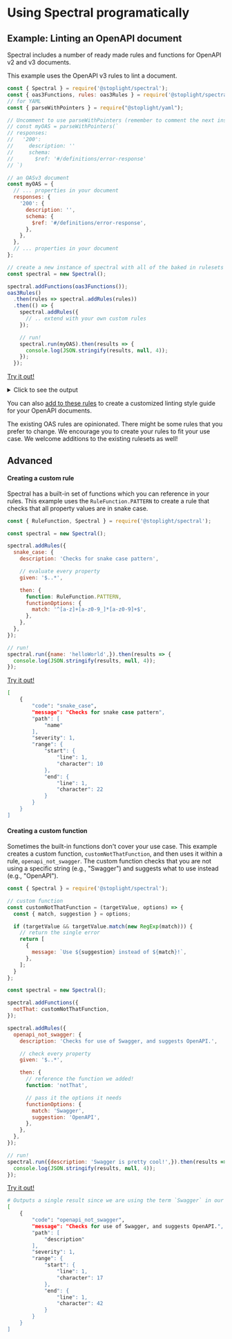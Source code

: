 # Using Spectral programatically

## Example: Linting an OpenAPI document

Spectral includes a number of ready made rules and functions for OpenAPI v2 and v3 documents.

This example uses the OpenAPI v3 rules to lint a document.

```js
const { Spectral } = require('@stoplight/spectral');
const { oas3Functions, rules: oas3Rules } = require('@stoplight/spectral/rulesets/oas3');
// for YAML
const { parseWithPointers } = require("@stoplight/yaml");

// Uncomment to use parseWithPointers (remember to comment the next instance of myOAS)
// const myOAS = parseWithPointers(`
// responses:
//   '200':
//     description: ''
//     schema:
//       $ref: '#/definitions/error-response'
// `)

// an OASv3 document
const myOAS = {
  // ... properties in your document
  responses: {
    '200': {
      description: '',
      schema: {
        $ref: '#/definitions/error-response',
      },
    },
  },
  // ... properties in your document
};

// create a new instance of spectral with all of the baked in rulesets
const spectral = new Spectral();

spectral.addFunctions(oas3Functions());
oas3Rules()
  .then(rules => spectral.addRules(rules))
  .then(() => {
    spectral.addRules({
      // .. extend with your own custom rules
    });

    // run!
    spectral.run(myOAS).then(results => {
      console.log(JSON.stringify(results, null, 4));
    });
  });
```

[Try it out!](https://repl.it/@ChrisMiaskowski/spectral-rules-example)

<details><summary>Click to see the output</summary>
<p>

```bash
[
    {
        "code": "invalid-ref",
        "path": [
            "responses",
            "200",
            "schema",
            "$ref"
        ],
        "message": "'#/definitions/error-response' does not exist",
        "severity": 0,
        "range": {
            "start": {
                "line": 5,
                "character": 16
            },
            "end": {
                "line": 5,
                "character": 46
            }
        }
    },
    {
        "code": "info-contact",
        "message": "Info object should contain `contact` object.",
        "path": [
            "info",
            "contact"
        ],
        "severity": 1,
        "range": {
            "start": {
                "line": 0,
                "character": 0
            },
            "end": {
                "line": 5,
                "character": 46
            }
        }
    },
    {
        "code": "info-description",
        "message": "OpenAPI object info `description` must be present and non-empty string.",
        "path": [
            "info",
            "description"
        ],
        "severity": 1,
        "range": {
            "start": {
                "line": 0,
                "character": 0
            },
            "end": {
                "line": 5,
                "character": 46
            }
        }
    },
    {
        "code": "oas3-schema",
        "message": "should NOT have additional properties: responses",
        "path": [],
        "severity": 0,
        "range": {
            "start": {
                "line": 0,
                "character": 0
            },
            "end": {
                "line": 5,
                "character": 46
            }
        }
    },
    {
        "code": "api-servers",
        "message": "OpenAPI `servers` must be present and non-empty array.",
        "path": [
            "servers"
        ],
        "severity": 1,
        "range": {
            "start": {
                "line": 0,
                "character": 0
            },
            "end": {
                "line": 5,
                "character": 46
            }
        }
    }
]
```

</p>
</details>

You can also [add to these rules](#Creating-a-custom-rule) to create a customized linting style guide for your OpenAPI documents.

The existing OAS rules are opinionated. There might be some rules that you prefer to change. We encourage you to create your rules to fit your use case. We welcome additions to the existing rulesets as well!

## Advanced

#### Creating a custom rule

Spectral has a built-in set of functions which you can reference in your rules. This example uses the `RuleFunction.PATTERN` to create a rule that checks that all property values are in snake case.

```javascript
const { RuleFunction, Spectral } = require('@stoplight/spectral');

const spectral = new Spectral();

spectral.addRules({
  snake_case: {
    description: 'Checks for snake case pattern',

    // evaluate every property
    given: '$..*',

    then: {
      function: RuleFunction.PATTERN,
      functionOptions: {
        match: '^[a-z]+[a-z0-9_]*[a-z0-9]+$',
      },
    },
  },
});

// run!
spectral.run({name: 'helloWorld',}).then(results => {
  console.log(JSON.stringify(results, null, 4));
});
```

[Try it out!](https://repl.it/@ChrisMiaskowski/spectral-pattern-example)

```bash
[
    {
        "code": "snake_case",
        "message": "Checks for snake case pattern",
        "path": [
            "name"
        ],
        "severity": 1,
        "range": {
            "start": {
                "line": 1,
                "character": 10
            },
            "end": {
                "line": 1,
                "character": 22
            }
        }
    }
]
```

#### Creating a custom function

Sometimes the built-in functions don't cover your use case. This example creates a custom function, `customNotThatFunction`, and then uses it within a rule, `openapi_not_swagger`. The custom function checks that you are not using a specific string (e.g., "Swagger") and suggests what to use instead (e.g., "OpenAPI").

```javascript
const { Spectral } = require('@stoplight/spectral');

// custom function
const customNotThatFunction = (targetValue, options) => {
  const { match, suggestion } = options;

  if (targetValue && targetValue.match(new RegExp(match))) {
    // return the single error
    return [
      {
        message: `Use ${suggestion} instead of ${match}!`,
      },
    ];
  }
};

const spectral = new Spectral();

spectral.addFunctions({
  notThat: customNotThatFunction,
});

spectral.addRules({
  openapi_not_swagger: {
    description: 'Checks for use of Swagger, and suggests OpenAPI.',

    // check every property
    given: '$..*',

    then: {
      // reference the function we added!
      function: 'notThat',

      // pass it the options it needs
      functionOptions: {
        match: 'Swagger',
        suggestion: 'OpenAPI',
      },
    },
  },
});

// run!
spectral.run({description: 'Swagger is pretty cool!',}).then(results => {
  console.log(JSON.stringify(results, null, 4));
});
```

[Try it out!](https://repl.it/@ChrisMiaskowski/spectral-custom-function-example)

```bash
# Outputs a single result since we are using the term `Swagger` in our object
[
    {
        "code": "openapi_not_swagger",
        "message": "Checks for use of Swagger, and suggests OpenAPI.",
        "path": [
            "description"
        ],
        "severity": 1,
        "range": {
            "start": {
                "line": 1,
                "character": 17
            },
            "end": {
                "line": 1,
                "character": 42
            }
        }
    }
]
```

